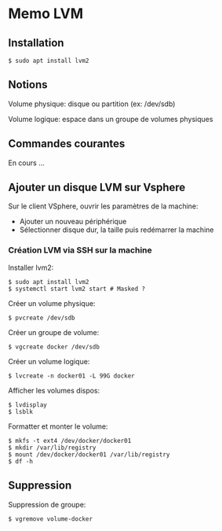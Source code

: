 # Memo LVM 

## Installation

	$ sudo apt install lvm2

## Notions

Volume physique: disque ou partition (ex: /dev/sdb)

Volume logique: espace dans un groupe de volumes physiques

## Commandes courantes

En cours ...

## Ajouter un disque LVM sur Vsphere

Sur le client VSphere, ouvrir les paramètres de la machine:

- Ajouter un nouveau périphérique
- Sélectionner disque dur, la taille puis redémarrer la machine

### Création LVM via SSH sur la machine

Installer lvm2:

	$ sudo apt install lvm2
	$ systemctl start lvm2 start # Masked ?

Créer un volume physique:

	$ pvcreate /dev/sdb

Créer un groupe de volume:

	$ vgcreate docker /dev/sdb

Créer un volume logique:

	$ lvcreate -n docker01 -L 99G docker

Afficher les volumes dispos:

	$ lvdisplay
	$ lsblk

Formatter et monter le volume:

	$ mkfs -t ext4 /dev/docker/docker01
	$ mkdir /var/lib/registry
	$ mount /dev/docker/docker01 /var/lib/registry
	$ df -h

## Suppression

Suppression de groupe:

	$ vgremove volume-docker
